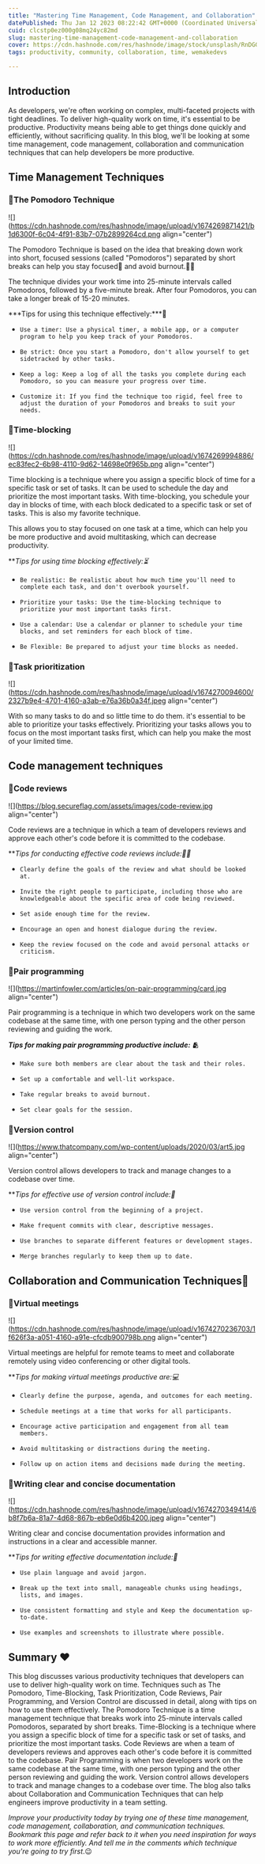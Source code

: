 ```yaml
---
title: "Mastering Time Management, Code Management, and Collaboration"
datePublished: Thu Jan 12 2023 08:22:42 GMT+0000 (Coordinated Universal Time)
cuid: clcstp0ez000g08mq24yc82md
slug: mastering-time-management-code-management-and-collaboration
cover: https://cdn.hashnode.com/res/hashnode/image/stock/unsplash/RnDGGnMEOao/upload/51ae71fcd16660e4ba3d7ffd7193a632.jpeg
tags: productivity, community, collaboration, time, wemakedevs

---
```


## Introduction

As developers, we're often working on complex, multi-faceted projects with tight deadlines. To deliver high-quality work on time, it's essential to be productive. Productivity means being able to get things done quickly and efficiently, without sacrificing quality. In this blog, we'll be looking at some time management, code management, collaboration and communication techniques that can help developers be more productive.

## Time Management Techniques

### 📍The Pomodoro Technique

![](https://cdn.hashnode.com/res/hashnode/image/upload/v1674269871421/b1d6300f-6c04-4f91-83b7-07b2899264cd.png align="center")

The Pomodoro Technique is based on the idea that breaking down work into short, focused sessions (called "Pomodoros") separated by short breaks can help you stay focused🫡 and avoid burnout.😵‍💫

The technique divides your work time into 25-minute intervals called Pomodoros, followed by a five-minute break. After four Pomodoros, you can take a longer break of 15-20 minutes.

\*\*\*Tips for using this technique effectively:\*\*\*🍅

* `Use a timer: Use a physical timer, a mobile app, or a computer program to help you keep track of your Pomodoros.`
    
* `Be strict: Once you start a Pomodoro, don't allow yourself to get sidetracked by other tasks.`
    
* `Keep a log: Keep a log of all the tasks you complete during each Pomodoro, so you can measure your progress over time.`
    
* `Customize it: If you find the technique too rigid, feel free to adjust the duration of your Pomodoros and breaks to suit your needs.`
    

### 📍Time-blocking

![](https://cdn.hashnode.com/res/hashnode/image/upload/v1674269994886/ec83fec2-6b98-4110-9d62-14698e0f965b.png align="center")

Time blocking is a technique where you assign a specific block of time for a specific task or set of tasks. It can be used to schedule the day and prioritize the most important tasks. With time-blocking, you schedule your day in blocks of time, with each block dedicated to a specific task or set of tasks. This is also my favorite technique.

This allows you to stay focused on one task at a time, which can help you be more productive and avoid multitasking, which can decrease productivity.

\*\**Tips for using time blocking effectively:⏳*

* `Be realistic: Be realistic about how much time you'll need to complete each task, and don't overbook yourself.`
    
* `Prioritize your tasks: Use the time-blocking technique to prioritize your most important tasks first.`
    
* `Use a calendar: Use a calendar or planner to schedule your time blocks, and set reminders for each block of time.`
    
* `Be Flexible: Be prepared to adjust your time blocks as needed.`
    

### 📍Task prioritization

![](https://cdn.hashnode.com/res/hashnode/image/upload/v1674270094600/2327b9e4-4701-4160-a3ab-e76a36b0a34f.jpeg align="center")

With so many tasks to do and so little time to do them. it's essential to be able to prioritize your tasks effectively. Prioritizing your tasks allows you to focus on the most important tasks first, which can help you make the most of your limited time.

## Code management techniques

### 📍Code reviews

![](https://blog.secureflag.com/assets/images/code-review.jpg align="center")

Code reviews are a technique in which a team of developers reviews and approve each other's code before it is committed to the codebase.

\*\**Tips for conducting effective code reviews include:🧑‍💻*

* `Clearly define the goals of the review and what should be looked at.`
    
* `Invite the right people to participate, including those who are knowledgeable about the specific area of code being reviewed.`
    
* `Set aside enough time for the review.`
    
* `Encourage an open and honest dialogue during the review.`
    
* `Keep the review focused on the code and avoid personal attacks or criticism.`
    

### 📍Pair programming

![](https://martinfowler.com/articles/on-pair-programming/card.jpg align="center")

Pair programming is a technique in which two developers work on the same codebase at the same time, with one person typing and the other person reviewing and guiding the work.

***Tips for making pair programming productive include:* 🫂**

* `Make sure both members are clear about the task and their roles.`
    
* `Set up a comfortable and well-lit workspace.`
    
* `Take regular breaks to avoid burnout.`
    
* `Set clear goals for the session.`
    

### 📍Version control

![](https://www.thatcompany.com/wp-content/uploads/2020/03/art5.jpg align="center")

Version control allows developers to track and manage changes to a codebase over time.

\*\**Tips for effective use of version control include:🌳*

* `Use version control from the beginning of a project.`
    
* `Make frequent commits with clear, descriptive messages.`
    
* `Use branches to separate different features or development stages.`
    
* `Merge branches regularly to keep them up to date.`
    

## Collaboration and Communication Techniques👬

### 📍Virtual meetings

![](https://cdn.hashnode.com/res/hashnode/image/upload/v1674270236703/1f626f3a-a051-4160-a91e-cfcdb900798b.png align="center")

Virtual meetings are helpful for remote teams to meet and collaborate remotely using video conferencing or other digital tools.

\*\**Tips for making virtual meetings productive are:💻*

* `Clearly define the purpose, agenda, and outcomes for each meeting.`
    
* `Schedule meetings at a time that works for all participants.`
    
* `Encourage active participation and engagement from all team members.`
    
* `Avoid multitasking or distractions during the meeting.`
    
* `Follow up on action items and decisions made during the meeting.`
    

### 📍Writing clear and concise documentation

![](https://cdn.hashnode.com/res/hashnode/image/upload/v1674270349414/6b8f7b6a-81a7-4d68-867b-eb6e0d6b4200.jpeg align="center")

Writing clear and concise documentation provides information and instructions in a clear and accessible manner.

\*\**Tips for writing effective documentation include:📒*

* `Use plain language and avoid jargon.`
    
* `Break up the text into small, manageable chunks using headings, lists, and images.`
    
* `Use consistent formatting and style and Keep the documentation up-to-date.`
    
* `Use examples and screenshots to illustrate where possible.`
    

## Summary ❤️

This blog discusses various productivity techniques that developers can use to deliver high-quality work on time. Techniques such as The Pomodoro, Time-Blocking, Task Prioritization, Code Reviews, Pair Programming, and Version Control are discussed in detail, along with tips on how to use them effectively. The Pomodoro Technique is a time management technique that breaks work into 25-minute intervals called Pomodoros, separated by short breaks. Time-Blocking is a technique where you assign a specific block of time for a specific task or set of tasks, and prioritize the most important tasks. Code Reviews are when a team of developers reviews and approves each other's code before it is committed to the codebase. Pair Programming is when two developers work on the same codebase at the same time, with one person typing and the other person reviewing and guiding the work. Version control allows developers to track and manage changes to a codebase over time. The blog also talks about Collaboration and Communication Techniques that can help engineers improve productivity in a team setting.

*Improve your productivity today by trying one of these time management, code management, collaboration, and communication techniques. Bookmark this page and refer back to it when you need inspiration for ways to work more efficiently. And tell me in the comments which technique you're going to try first*.😉